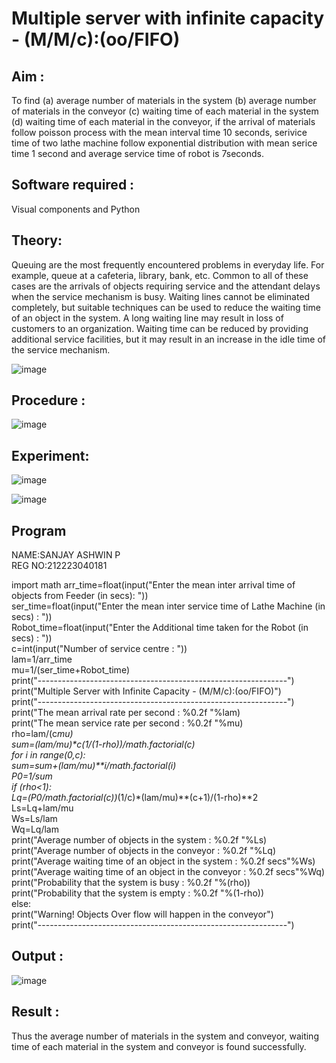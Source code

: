 # Multiple server with infinite capacity - (M/M/c):(oo/FIFO)
## Aim :
To find (a) average number of materials in the system (b) average number of materials in the conveyor (c) waiting time of each material in the system (d) waiting time of each material in the conveyor, if the arrival  of materials follow poisson process with the mean interval time 10 seconds, serivice time of two lathe machine follow exponential distribution with mean serice time 1 second and average service time of robot is 7seconds.

## Software required :
Visual components and Python

## Theory:
Queuing are the most frequently encountered problems in everyday life. For example, queue at a cafeteria, library, bank, etc. Common to all of these cases are the arrivals of objects requiring service and the attendant delays when the service mechanism is busy. Waiting lines cannot be eliminated completely, but suitable techniques can be used to reduce the waiting time of an object in the system. A long waiting line may result in loss of customers to an organization. Waiting time can be reduced by providing additional service facilities, but it may result in an increase in the idle time of the service mechanism.

![image](https://user-images.githubusercontent.com/103921593/203238035-1c8109bc-cbf2-4c77-baea-c5b682a752ef.png)

## Procedure :

![image](https://user-images.githubusercontent.com/103921593/203238265-176740b0-eae2-4772-90be-5449869ac9b0.png)




## Experiment:
![image](https://github.com/sanjayashwinP/Muttiple-capacity-with-infinite-capacity/assets/147473265/5681e345-1a47-4a20-8b21-e6fdf1e4169d)

![image](https://github.com/sanjayashwinP/Muttiple-capacity-with-infinite-capacity/assets/147473265/edfe15a6-7804-4bb6-89b0-3497d0c7b8b9)


## Program

NAME:SANJAY ASHWIN P    
REG NO:212223040181     

import math
arr_time=float(input("Enter the mean inter arrival time of objects from Feeder (in secs): "))    
ser_time=float(input("Enter the mean  inter service time of Lathe Machine (in secs) :  "))      
Robot_time=float(input("Enter the Additional time taken for the Robot (in secs) :  "))      
c=int(input("Number of service centre :  "))          
lam=1/arr_time                
mu=1/(ser_time+Robot_time)     
print("--------------------------------------------------------------")   
print("Multiple Server with Infinite Capacity - (M/M/c):(oo/FIFO)")      
print("--------------------------------------------------------------")       
print("The mean arrival rate per second : %0.2f "%lam)         
print("The mean service rate per second : %0.2f "%mu)         
rho=lam/(c*mu)              
sum=(lam/mu)**c*(1/(1-rho))/math.factorial(c)   
for i in range(0,c):     
    sum=sum+(lam/mu)**i/math.factorial(i)     
P0=1/sum          
if (rho<1):           
    Lq=(P0/math.factorial(c))*(1/c)*(lam/mu)**(c+1)/(1-rho)**2    
    Ls=Lq+lam/mu     
    Ws=Ls/lam   
    Wq=Lq/lam       
    print("Average number of objects in the system : %0.2f "%Ls)    
    print("Average number of objects in the conveyor :  %0.2f "%Lq)   
    print("Average waiting time of an object in the system : %0.2f secs"%Ws)       
    print("Average waiting time of an object in the conveyor : %0.2f secs"%Wq)   
    print("Probability that the system is busy : %0.2f "%(rho))     
    print("Probability that the system is empty : %0.2f "%(1-rho))     
else:    
    print("Warning! Objects Over flow will happen in the conveyor")      
print("--------------------------------------------------------------")       

## Output :
![image](https://github.com/sanjayashwinP/Muttiple-capacity-with-infinite-capacity/assets/147473265/ffde2722-dcc1-48f6-93dc-c5937ea55574)

## Result : 
Thus the average number of materials in the system and conveyor, waiting time of each material in the system and conveyor is found successfully.
